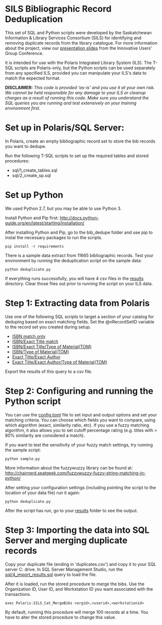 SILS Bibliographic Record Deduplication
================

This set of SQL and Python scripts were developed by the Saskatchewan Information & Library Services Consortium (SILS) for identifying and removing duplicate records from the library catalogue.  For more information about the project, view our [presentation slides](https://docs.google.com/presentation/d/1vxH5umNJDLWWc8iglmM1Q0tEYe83Zm4pBtMtajL-5-0/edit?usp=sharing) from the Innovative Users' Group Conference.

It is intended for use with the Polaris Integrated Library System (ILS).  The T-SQL scripts are Polaris-only, but the Python scripts can be used separately from any specified ILS, provided you can manipulate your ILS's data to match the expected format.    

**DISCLAIMER:** 
*This code is provided ‘as-is’ and you use it at your own risk.   We cannot be held responsible for any damage to your ILS or cleanup charges as a result of running this code.  Make sure you understand the SQL queries you are running and test extensively on your training environment first.* 

Set up in Polaris/SQL Server:
==============
In Polaris, create an empty bibliographic record set to store the bib records you want to dedupe. 

Run the following T-SQL scripts to set up the required tables and stored procedures: 
* sql/1_create_tables.sql
* sql/2_create_sp.sql

Set up Python
==============
We used Python 2.7, but you may be able to use Python 3.

Install Python and Pip first:
http://docs.python-guide.org/en/latest/starting/installation/

After installing Python and Pip, go to the bib_dedupe folder and use pip to instal the necessary packages to run the scripts.

    pip install -r requirements

There is a sample data extract from 11665 bibliographic records.  Test your environment by running the deduplication script on the sample data:

    python deduplicate.py

If everything runs successfully, you will have 4 csv files in the [results](results) directory.  Clear those files out prior to running the script on your ILS data.

Step 1: Extracting data from Polaris
=======================

Use one of the following SQL scripts to target a section of your catalog for deduping based on exact matching fields.  Set the @nRecordSetID variable to the record set you created during setup.
* [ISBN match only](sql/3_isbn_only.sql)
* [ISBN/Exact Title match](sql/3_isbn_title.sql) 
* [ISBN/Exact Title/Type of Material(TOM)](sql/3_isbn_title_tom.sql)
* [ISBN/Type of Material(TOM)](sql/3_isbn_tom.sql)
* [Exact Title/Exact Author](sql/3_title_author.sql)
* [Exact Title/Exact Author/Type of Material(TOM)](sql/3_title_author_tom.sql)

Export the results of this query to a csv file.

Step 2: Configuring and running the Python script
=======================
You can use the [config.toml](config.toml) file to set input and output options and set your matching criteria.  You can choose which fields you want to compare, using which algorithm (exact, similarity ratio, etc).  If you use a fuzzy matching algorithm, it also allows you to set cutoff percentage rating (e.g. titles with > 80% similarity are considered a match).

If you want to test the sensitivity of your fuzzy match settings, try running the sample script:

    python sample.py
    
More information about the fuzzywuzzy library can be found at: http://chairnerd.seatgeek.com/fuzzywuzzy-fuzzy-string-matching-in-python/

After setting your configuration settings (including pointing the script to the location of your data file) run it again:

    python deduplicate.py

After the script has run, go to your [results](results) folder to see the output.

Step 3: Importing the data into SQL Server and merging duplicate records
===========

Copy your duplicate file (ending in 'duplicates.csv') and copy it to your SQL server C: drive. In SQL Server Management Studio, run the [sql/4_import_results.sql](sql/4_import_results.sql) query to load the file.

After it is loaded, run the stored procedure to merge the bibs.  Use the Organization ID, User ID, and Workstation ID you want associated with the transactions.

    exec Polaris.SILS_Cat_MergeBibs <orgid>,<userid>,<workstationid>

By default, running this procedure will merge 100 records at a time.  You have to alter the stored procedure to change this value.

